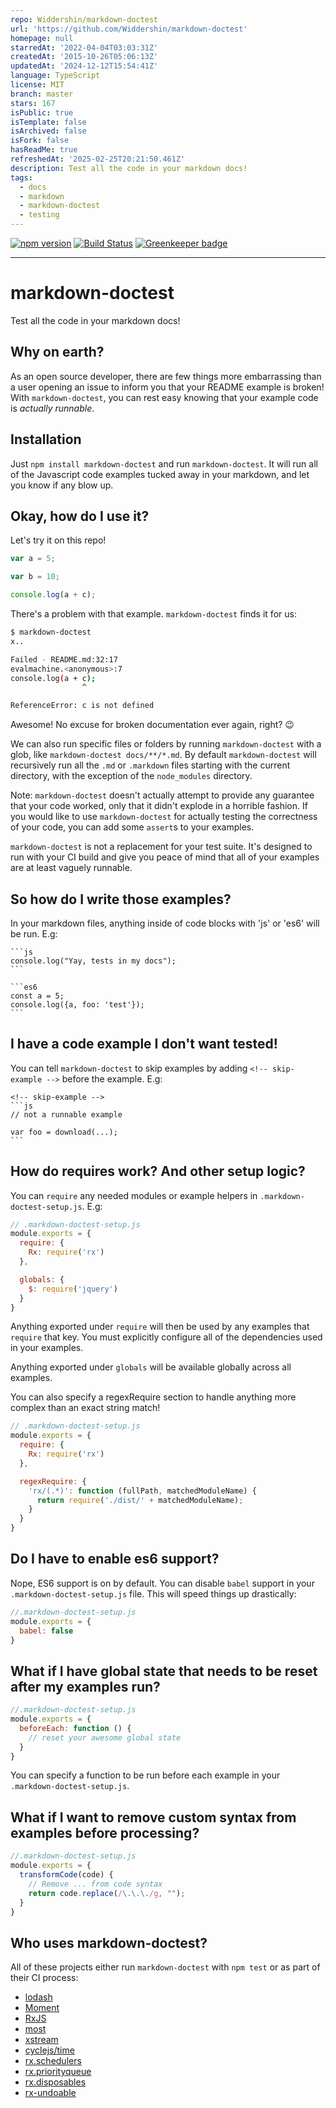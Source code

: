 ```yaml
---
repo: Widdershin/markdown-doctest
url: 'https://github.com/Widdershin/markdown-doctest'
homepage: null
starredAt: '2022-04-04T03:03:31Z'
createdAt: '2015-10-26T05:06:13Z'
updatedAt: '2024-12-12T15:54:41Z'
language: TypeScript
license: MIT
branch: master
stars: 167
isPublic: true
isTemplate: false
isArchived: false
isFork: false
hasReadMe: true
refreshedAt: '2025-02-25T20:21:50.461Z'
description: Test all the code in your markdown docs!
tags:
  - docs
  - markdown
  - markdown-doctest
  - testing
---
```


[![npm version](https://badge.fury.io/js/markdown-doctest.svg)](http://badge.fury.io/js/markdown-doctest)
[![Build Status](https://travis-ci.org/Widdershin/markdown-doctest.svg?branch=master)](https://travis-ci.org/Widdershin/markdown-doctest)
[![Greenkeeper badge](https://badges.greenkeeper.io/Widdershin/markdown-doctest.svg)](https://greenkeeper.io/)

* * *

# markdown-doctest

Test all the code in your markdown docs!

Why on earth?
---

As an open source developer, there are few things more embarrassing than a user opening an issue to inform you that your README example is broken! With  `markdown-doctest`, you can rest easy knowing that your example code is *actually runnable*.

Installation
---
Just `npm install markdown-doctest` and run `markdown-doctest`. It will run all of the Javascript code examples tucked away in your markdown, and let you know if any blow up.

Okay, how do I use it?
---

Let's try it on this repo!

```js
var a = 5;

var b = 10;

console.log(a + c);
```

There's a problem with that example. `markdown-doctest` finds it for us:

```bash
$ markdown-doctest
x..

Failed - README.md:32:17
evalmachine.<anonymous>:7
console.log(a + c);
                ^

ReferenceError: c is not defined
```

Awesome! No excuse for broken documentation ever again, right? :wink:

We can also run specific files or folders by running `markdown-doctest` with a glob, like `markdown-doctest docs/**/*.md`. By default `markdown-doctest` will recursively run all the `.md` or `.markdown` files starting with the current directory, with the exception of the `node_modules` directory.

Note: `markdown-doctest` doesn't actually attempt to provide any guarantee that your code worked, only that it didn't explode in a horrible fashion. If you would like to use `markdown-doctest` for actually testing the correctness of your code, you can add some `assert`s to your examples.

`markdown-doctest` is not a replacement for your test suite. It's designed to run with your CI build and give you peace of mind that all of your examples are at least vaguely runnable.

So how do I write those examples?
---

In your markdown files, anything inside of code blocks with 'js' or 'es6' will be run. E.g:

    ```js
    console.log("Yay, tests in my docs");
    ```

    ```es6
    const a = 5;
    console.log({a, foo: 'test'});
    ```

I have a code example I don't want tested!
---
You can tell `markdown-doctest` to skip examples by adding `<!-- skip-example -->` before the example. E.g:

    <!-- skip-example -->
    ```js
    // not a runnable example

    var foo = download(...);
    ```

How do requires work? And other setup logic?
---

You can `require` any needed modules or example helpers in `.markdown-doctest-setup.js`. E.g:

<!-- skip-example -->
```js
// .markdown-doctest-setup.js
module.exports = {
  require: {
    Rx: require('rx')
  },

  globals: {
    $: require('jquery')
  }
}
```

Anything exported under `require` will then be used by any examples that `require` that key.
You must explicitly configure all of the dependencies used in your examples.

Anything exported under `globals` will be available globally across all examples.

You can also specify a regexRequire section to handle anything more complex than an exact string match!

<!-- skip-example -->
```js
// .markdown-doctest-setup.js
module.exports = {
  require: {
    Rx: require('rx')
  },

  regexRequire: {
    'rx/(.*)': function (fullPath, matchedModuleName) {
      return require('./dist/' + matchedModuleName);
    }
  }
}
```

Do I have to enable es6 support?
---

Nope, ES6 support is on by default. You can disable `babel` support
in your `.markdown-doctest-setup.js` file.
This will speed things up drastically:

<!-- skip-example -->
```js
//.markdown-doctest-setup.js
module.exports = {
  babel: false
}
```

What if I have global state that needs to be reset after my examples run?
---
<!-- skip-example -->
```js
//.markdown-doctest-setup.js
module.exports = {
  beforeEach: function () {
    // reset your awesome global state
  }
}
```

You can specify a function to be run before each example in your `.markdown-doctest-setup.js`.

What if I want to remove custom syntax from examples before processing?
---

<!-- skip-example -->
```js
//.markdown-doctest-setup.js
module.exports = {
  transformCode(code) {
    // Remove ... from code syntax
    return code.replace(/\.\.\./g, "");
  }
}
```

Who uses markdown-doctest?
---

All of these projects either run `markdown-doctest` with `npm test` or as part of their CI process:

* [lodash](https://github.com/lodash/lodash)
* [Moment](https://github.com/moment/momentjs.com)
* [RxJS](https://github.com/ReactiveX/RxJS)
* [most](https://github.com/cujojs/most)
* [xstream](https://github.com/staltz/xstream)
* [cyclejs/time](https://github.com/cyclejs/time)
* [rx.schedulers](https://github.com/Reactive-Extensions/rx.schedulers)
* [rx.priorityqueue](https://github.com/Reactive-Extensions/rx.priorityqueue)
* [rx.disposables](https://github.com/Reactive-Extensions/rx.disposables)
* [rx-undoable](https://github.com/Widdershin/rx-undoable)
